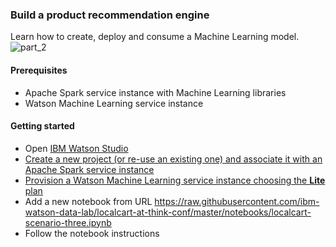 ### Build a product recommendation engine

Learn how to create, deploy and consume a Machine Learning model. 
![part_2](https://raw.githubusercontent.com/IBMCodeLondon/localcart-workshop/master/images/part_2.png)

#### Prerequisites
 * Apache Spark service instance with Machine Learning libraries
 * Watson Machine Learning service instance
 
#### Getting started

 * Open [IBM Watson Studio](http://datascience.ibm.com/analytics)
 * [Create a new project (or re-use an existing one) and associate it with an Apache Spark service instance](https://dataplatform.ibm.com/projects?context=analytics)
 * [Provision a Watson Machine Learning service instance choosing the **Lite** plan](https://dataplatform.ibm.com/data/discovery?target=compute-services&context=analytics)
 * Add a new notebook from URL https://raw.githubusercontent.com/ibm-watson-data-lab/localcart-at-think-conf/master/notebooks/localcart-scenario-three.ipynb
 * Follow the notebook instructions
